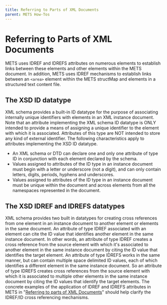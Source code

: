 ```yaml
---
title: Referring to Parts of XML Documents
parent: METS How-Tos
---
```

# Referring to Parts of XML Documents

METS uses IDREF and IDREFS attributes on numerous elements to establish links between these elements and other elements within the METS document. In addition, METS uses IDREF mechanisms to establish links between an `<area>` element within the METS structMap and elements in a structured text content file.

## The XSD ID datatype

XML schema provides a built-in ID datatype for the purpose of associating internally unique identifiers with elements in an XML instance document. Note that an attribute implementing the XML schema ID datatype is ONLY intended to provide a means of assigning a unique identifier to the element with which it is associated. Attributes of this type are NOT intended to store any kind of external identifier. The following characteristics apply to attributes implementing the XSD ID datatype.

* An XML schema or DTD can declare one and only one attribute of type ID in conjunction with each element declared by the schema.
* Values assigned to attributes of the ID type in an instance document must begin with a letter or underscore (not a digit), and can only contain letters, digits, periods, hyphens and underscores.
* Values assigned to attributes of the ID type in an instance document must be unique within the document and across elements from all the namespaces represented in the document.

## The XSD IDREF and IDREFS datatypes

XML schema provides two built in datatypes for creating cross references from one element in an instance document to another element or elements in the same document. An attribute of type IDREF associated with an element can cite the ID value that identifies another element in the same instance document. In other words, an attribute of type IDREF creates a cross reference from the source element with which it's associated to another element in the same instance document by citing the ID value that identifies the target element. An attribute of type IDREFS works in the same manner, but can contain multiple space delimited ID values, each of which identifies a different element in the same instance document. So an attribute of type IDREFS creates cross references from the source element with which it is associated to multiple other elements in the same instance document by citing the ID values that identify the target elements. The concrete examples of the application of IDREF and IDREFS attributes in METS in "[Referring to parts of XML Documents](id_idrefs.md)" should help clarify the IDREF/ID cross referencing mechanisms.
